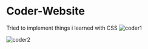 # Coder-Website
Tried to implement things i learned with CSS
![coder1](https://user-images.githubusercontent.com/116505442/223941520-a8621bf6-f3f8-478b-8ff3-47bcc135d3f8.png)

![coder2](https://user-images.githubusercontent.com/116505442/223941344-0e278882-7290-455c-858d-a231d6f4aaae.png)
